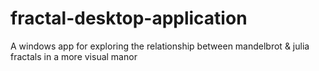 # fractal-desktop-application
A windows app for exploring the relationship between mandelbrot &amp; julia fractals in a more visual manor
